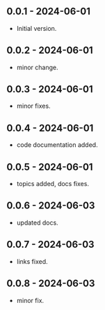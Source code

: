 ## 0.0.1 - 2024-06-01

- Initial version.

## 0.0.2 - 2024-06-01

- minor change.

## 0.0.3 - 2024-06-01

- minor fixes.

## 0.0.4 - 2024-06-01

- code documentation added.

## 0.0.5 - 2024-06-01

- topics added, docs fixes.

## 0.0.6 - 2024-06-03

- updated docs.


## 0.0.7 - 2024-06-03

- links fixed.

## 0.0.8 - 2024-06-03

- minor fix.